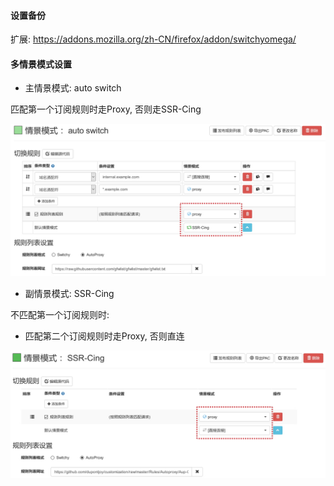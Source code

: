 #### 设置备份

扩展: https://addons.mozilla.org/zh-CN/firefox/addon/switchyomega/

#### 多情景模式设置

- 主情景模式: auto switch

匹配第一个订阅规则时走Proxy, 否则走SSR-Cing

![](img/profile-main.jpg)

- 副情景模式: SSR-Cing

不匹配第一个订阅规则时:

- 匹配第二个订阅规则时走Proxy, 否则直连

![](img/profile-part.jpg)